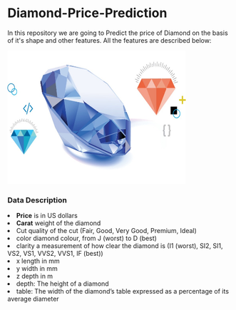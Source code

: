 # Diamond-Price-Prediction
In this repository we are going to Predict the price of Diamond on the basis of it's shape and other features. All the features are described below:

<img src="https://github.com/Junaidkh/Diamond-Price-Prediction/blob/master/image/diamond.jpeg" height="300" width="400">


### Data Description
<li><strong>Price</strong> is in US dollars</li>
<li><strong>Carat</strong> weight of the diamond</li>
<li>Cut quality of the cut (Fair, Good, Very Good, Premium, Ideal)</li>
<li>color diamond colour, from J (worst) to D (best)</li>
<li>clarity a measurement of how clear the diamond is (I1 (worst), SI2, SI1, VS2, VS1, VVS2, VVS1, IF (best))</li>
<li>x length in mm</li>
<li>y width in mm</li>
<li>z depth in m</li>
<li>depth: The height of a diamond</li>
<li>table: The width of the diamond’s table expressed as a percentage of its average diameter</li>